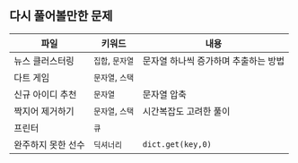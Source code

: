 ## 다시 풀어볼만한 문제

|파일|키워드|내용|
|------|---|---|
|뉴스 클러스터링|`집합`, `문자열`|문자열 하나씩 증가하며 추출하는 방법|
|다트 게임|`문자열`, `스택`||
|신규 아이디 추천|`문자열`|문자열 압축|
|짝지어 제거하기|`문자열`, `스택`|시간복잡도 고려한 풀이|
|프린터|`큐`||
|완주하지 못한 선수|`딕셔너리`|`dict.get(key,0)`|

